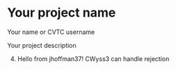 # Your project name
Your name or CVTC username

Your project description

4. Hello from jhoffman37!
CWyss3 can handle rejection

